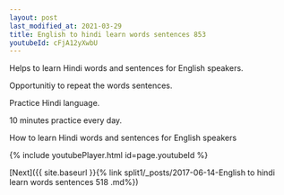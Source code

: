 ```yaml
---
layout: post
last_modified_at: 2021-03-29
title: English to hindi learn words sentences 853 
youtubeId: cFjA12yXwbU
---
```

 
 
Helps to learn Hindi words and sentences for English speakers.

Opportunitiy to repeat the words sentences. 

Practice Hindi language. 
 
10 minutes practice every day. 
 
How to learn Hindi words and sentences for English speakers 
 
{% include youtubePlayer.html id=page.youtubeId %}
 
 
[Next]({{ site.baseurl }}{% link  split1/_posts/2017-06-14-English to hindi learn words sentences 518 .md%})
 
